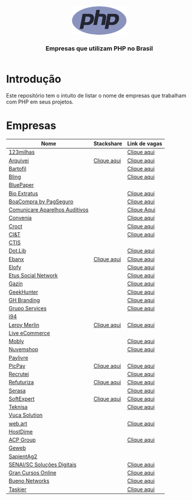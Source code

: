 <header>
    <p align="center">
        <img width="150" src="doc/images/php-logo.png" alt="PHP logo" />
    </p>
    <h3 align="center">Empresas que utilizam PHP no Brasil</h3>
</header>

# Introdução

Este repositório tem o intuito de listar o nome de empresas que trabalham com PHP em seus projetos.

# Empresas


| Nome | Stackshare | Link de vagas |
|----------------------------------------------------------------------------|------------------------------------------------------------------------------|-------------------------------------------------------------|
| [123milhas](https://123milhas.com)                                         |                                                                              | [Clique aqui](https://jobs.solides.com/123milhas)           |
| [Arquivei](https://arquivei.com.br)                                        | [Clique aqui](https://stackshare.io/arquivei-engineering/arquivei)           | [Clique aqui](https://arquivei.com.br/vagas)                |
| [Bartofil](https://www.bartofil.com.br/)                                   |                                                                              | [Clique aqui](https://bartofil.empregare.com/pt-br/vagas)   |
| [Bling](https://bling.com.br)                                              |                                                                              | [Clique aqui](https://vagas-bling.gupy.io/)                 |
| [BluePaper](https://bluepaper.io)                                          |                                                                              |                                                             |
| [Bio Extratus](https://www.bioextratus.com.br/)                            |                                                                              | [Clique aqui](https://trabalheconosco.bioextratus.com.br/)  |
| [BoaCompra by PagSeguro](https://boacompra.com)                            |                                                                              | [Clique aqui](https://pagseguro.gupy.io)                    |
| [Comunicare Aparelhos Auditivos](https://comunicareaparelhosauditivos.com) |                                                                              | [Clique Aqui](https://jobs.solides.com/COMUNICAREAPARELHOSAUDITIVOS#) |
| [Convenia](http://convenia.com.br)                                         |                                                                              | [Clique aqui](https://convenia-tech.gupy.io)                |
| [Croct](https://croct.com/)                                                |                                                                              | [Clique aqui](https://croct.com/careers/)                   |
| [CI&T](https://ciandt.com/) | | [Clique aqui](https://ciandt.com/)|
| [CTIS](https://ctis.com.br)                                                |                                                                              |                                                             |
| [Dot.Lib](https://dotlib.com)                                              |                                                                              | [Clique aqui](https://github.com/dotlib)                    |
| [Ebanx](https://www.ebanx.com/br)                                          | [Clique aqui](https://stackshare.io/ebanx/ebanx)                             | [Clique aqui](https://boards.greenhouse.io/ebanx)           |
| [Elofy](https://elofy.com.br)                                              |                                                                              | [Clique aqui](https://www.linkedin.com/company/elofy/jobs/) |
| [Etus Social Network](https://www.etus.com.br)                             |                                                                              | [Clique aqui](https://www.linkedin.com/company/etus/jobs/)  |
| [Gazin](https://www.gazin.com.br/)                                         |                                                                              | [Clique aqui](https://gazin.rhgestor.com.br/vagas)          |
| [GeekHunter](https://www.geekhunter.com.br)                                |                                                                              | [Clique aqui](https://www.geekhunter.com.br/vagas)          |
| [GH Branding](https://www.agenciagh.com.br/)                               |                                                                              | [Clique aqui](https://sites.google.com/view/jobsgh/)        |
| [Grupo Services](https://gruposervices.com.br/)                            |                                                                              | [Clique aqui](https://gruposervices.com.br/oportunidades)   |
| [i94](https://i94.co)                                                      |                                                                              |                                                             |
| [Leroy Merlin](https://leroymerlin.com.br)                                 | [Clique aqui](https://stackshare.io/leroy-merlin-brasil/website)             | [Clique aqui](https://jobs.kenoby.com/leroymerlin)          |
| [Live eCommerce](https://liveecommerce.com.br)                             |                                                                              |                                                             |
| [Mobly](https://mobly.com.br)                                              |                                                                              | [Clique aqui](https://jobs.kenoby.com/mobly)                |
| [Nuvemshop](https://www.nuvemshop.com.br)                                  |                                                                              | [Clique aqui](https://www.nuvemshop.com.br/trabalhe-na-nuvemshop) |
| [Paylivre](https://www.paylivre.com)                                       |                                                                              |                                                                   |
| [PicPay](https://picpay.com)                                               | [Clique aqui](https://stackshare.io/picpay/picpay)                           | [Clique aqui](https://picpay.gupy.io)                             |
| [Recrutei](https://recrutei.com.br)                                        |                                                                              | [Clique aqui](https://empregos.recrutei.com.br)                   |
| [Refuturiza](https://refuturiza.com.br)                                    | [Clique aqui](https://stackshare.io/refuturiza/refuturiza)                   | [Clique aqui](https://refuturizaempregos.solides.jobs/)           |
| [Serasa](https://www.serasa.com.br/carreiras)                              |                                                                              | [Clique aqui](https://serasa.gupy.io)                             |
| [SoftExpert](https://softexpert.com)                                       | [Clique aqui](https://stackshare.io/softexpert-software/softexpert-software) | [Clique aqui](https://softexpert.recruiterbox.com)                |
| [Teknisa](https://www.teknisa.com)                                         |                                                                              | [Clique aqui](https://teknisa.solides.jobs)                       |
| [Vuca Solution](https://vucasolution.com.br)                               |                                                                              |
| [web.art](https://www.webart.com.br)                                       |                                                                              | [Clique aqui](https://painel.umentor.com.br/inteligente_novos/?con_cod=web16225&pla=5) |
| [HostDime](https://hostdime.com.br)                                        |                                                                              |                                                                   |
| [ACP Group](https://www.acpgroup.com.br/)                                  |                                                                              | [Clique aqui](https://acpgroup.gupy.io/)                          |
| [Geweb](http://www.geweb.com.br)                                           |                                                                              |                                                                   |            
| [SapientAg2](https://sapientag2.com.br)                                    |                                                                              |                                                                   |
| [SENAI/SC Soluções Digitais](https://sc.senai.br)                          |                                                                              | [Clique aqui](https://crescemosjuntos.com.br/trabalhe-conosco?cidade=11270) |
| [Gran Cursos Online](https://www.grancursosonline.com.br/)                 |                                                                              | [Clique aqui](https://vemsergran.gupy.io/)                        |
| [Bueno Networks](https://buenonetworks.com.br/)                 |                       | [Clique aqui](https://www.linkedin.com/company/bueno-networks/)                        |
| [Taskier](https://taskier.io/)                 |                       | [Clique aqui](https://www.linkedin.com/company/apptaskier/)                        |
